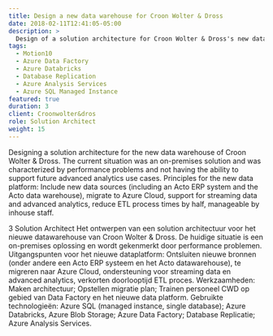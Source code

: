```yaml
---
title: Design a new data warehouse for Croon Wolter & Dross
date: 2018-02-11T12:41:05-05:00
description: >
  Design of a solution architecture for Croon Wolter & Dross's new data warehouse. The current situation was an on-premises solution characterized by performance issues and unable to support future advanced analytics applications. Principles for the new data platform: integration of new data sources (including an Acto ERP system and the Acto Data Warehouse), migration to Azure Cloud, support for streaming data and advanced analytics, halving of ETL process times, manageability by own staff.
tags: 
  - Motion10
  - Azure Data Factory
  - Azure Databricks
  - Database Replication
  - Azure Analysis Services
  - Azure SQL Managed Instance
featured: true
duration: 3
client: Croonwolter&dros
role: Solution Architect
weight: 15
---
```



Designing a solution architecture for the new data warehouse of Croon Wolter & Dross. The current situation was an on-premises solution and was characterized by performance problems and not having the ability to support future advanced analytics use cases. Principles for the new data platform: Include new data sources (including an Acto ERP system and the Acto data warehouse), migrate to Azure Cloud, support for streaming data and advanced analytics, reduce ETL process times by half, manageable by inhouse staff.



3
Solution Architect
Het ontwerpen van een solution architectuur voor het nieuwe datawarehouse van Croon Wolter & Dross. De huidige situatie is een on-premises oplossing en wordt gekenmerkt door performance problemen. Uitgangspunten voor het nieuwe dataplatform: Ontsluiten nieuwe bronnen (onder andere een Acto ERP systeem en het Acto datawarehouse), te migreren naar Azure Cloud, ondersteuning voor streaming data en advanced analytics, verkorten doorlooptijd ETL proces.
Werkzaamheden: Maken architectuur; Opstellen migratie plan; Trainen personeel CWD op gebied van Data Factory en het nieuwe data platform.
Gebruikte technologieën: Azure SQL (managed instance, single database); Azure Databricks, Azure Blob Storage; Azure Data Factory; Database Replicatie; Azure Analysis Services.